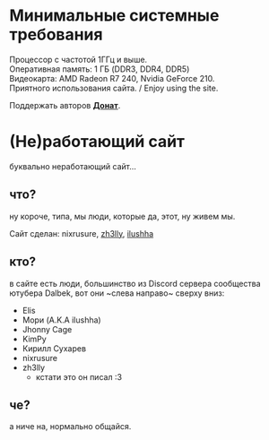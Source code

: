 # Минимальные системные требования
Процессор с частотой 1ГГц и выше.
<br>Оперативная память: 1 ГБ (DDR3, DDR4, DDR5)
<br>Видеокарта: AMD Radeon R7 240, Nvidia GeForce 210.
<br>Приятного использования сайта. / Enjoy using the site.
<br>
<p>
  Поддержать авторов
  <a href="https://www.donationalerts.com/"><b>Донат</b></a>.
</p>

# (Не)работающий сайт
буквально неработающий сайт...

## что?
ну короче, типа, мы люди, которые да, этот, ну живем мы.

Сайт сделан: nixrusure, [zh3lly](https://www.github.com/zhelly-dev), [ilushha](https://www.github.com/Ilyamori) 

## кто?
в сайте есть люди, большинство из Discord сервера сообщества ютубера Dalbek, вот они ~слева направо~ сверху вниз:
* Elis
* Мори (A.K.A ilushha)
* Jhonny Cage
* KimPy
* Кирилл Сухарев
* nixrusure
* zh3lly
    * кстати это он писал :3

## че?
а ниче на, нормально общайся.
